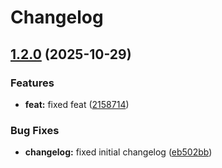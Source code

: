 # Changelog

## [1.2.0](https://github.com/ghaschel/commitzen-poc/compare/v1.1.0...v1.2.0) (2025-10-29)

### Features

* **feat:** fixed feat ([2158714](https://github.com/ghaschel/commitzen-poc/commit/21587148594c335cf4fdb0fb4460128fa4833bf5))

### Bug Fixes

* **changelog:** fixed initial changelog ([eb502bb](https://github.com/ghaschel/commitzen-poc/commit/eb502bb779e12158ab0a0febda3be73ded77783b))
